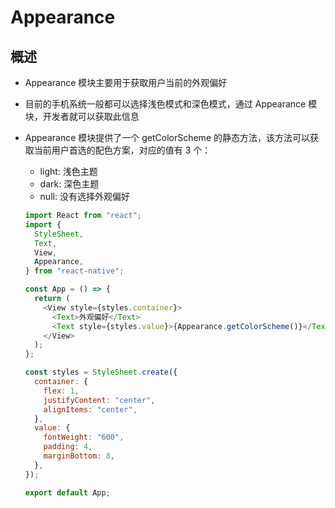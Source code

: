 # Appearance

## 概述

+ Appearance 模块主要用于获取用户当前的外观偏好
+ 目前的手机系统一般都可以选择浅色模式和深色模式，通过 Appearance 模块，开发者就可以获取此信息

+ Appearance 模块提供了一个 getColorScheme 的静态方法，该方法可以获取当前用户首选的配色方案，对应的值有 3 个：

  + light: 浅色主题
  + dark: 深色主题
  + null: 没有选择外观偏好

  ```js
  import React from "react";
  import {
    StyleSheet,
    Text,
    View,
    Appearance,
  } from "react-native";

  const App = () => {
    return (
      <View style={styles.container}>
        <Text>外观偏好</Text>
        <Text style={styles.value}>{Appearance.getColorScheme()}</Text>
      </View>
    );
  };

  const styles = StyleSheet.create({
    container: {
      flex: 1,
      justifyContent: "center",
      alignItems: "center",
    },
    value: {
      fontWeight: "600",
      padding: 4,
      marginBottom: 8,
    },
  });

  export default App;
  ```
